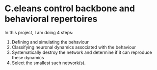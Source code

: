 # C.eleans control backbone and behavioral repertoires

In this project, I am doing 4 steps:
1. Defining and simulating the behaviour
2. Classifying neuronal dynamics associated with the behaviour
3. Systematically destroy the network and determine if it can reproduce these dynamics
4. Select the smallest such network(s).
